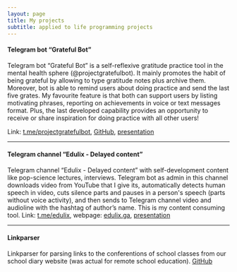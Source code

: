 ```yaml
---
layout: page
title: My projects
subtitle: applied to life programming projects
---
```


#### Telegram bot “Grateful Bot”
Telegram bot “Grateful Bot” is a self-reflexive gratitude practice tool in the mental health sphere (@projectgratefulbot). It mainly promotes the habit of being grateful by allowing to type gratitude notes plus archive them. Moreover, bot is able to remind users about doing practice and send the last five grates. My favourite feature is that both can support users by listing motivating phrases, reporting on achievements in voice or text messages format. Plus, the last developed capability provides an opportunity to receive or share inspiration for doing practice with all other users!

Link: [t.me/projectgratefulbot](https://t.me/projectgratefulbot), [GitHub](https://github.com/vedulix/notes_bot), [presentation](https://docs.google.com/presentation/d/1wpl6_r2ptjd7r10C1O6HczmbL_djjuJKeI5qvG2Oky4/edit?usp=sharing)

------




#### Telegram channel “Edulix - Delayed content”
Telegram channel “Edulix - Delayed content” with self-development content like pop-science lectures, interviews. Telegram bot as admin in this channel downloads video from YouTube that I give its, automatically detects human speech in video, cuts silence parts and pauses in a person's speech (parts without voice activity), and then sends to Telegram channel video and audioline with the hashtag of author’s name. This is my content consuming tool.
Link: [t.me/edulix](https://t.me/edulix), webpage: [edulix.ga](http://edulix.ga), [presentation](https://docs.google.com/presentation/d/1Hliyr5gM4Saimw7DKjqFW4UK9vSlByMurKBZtSt-wSg/edit?usp=sharing)

------



#### Linkparser

Linkparser for parsing links to the conferentions of school classes from our school diary website (was actual for remote school education).
[GitHub](https://github.com/vedulix/linksparser)
